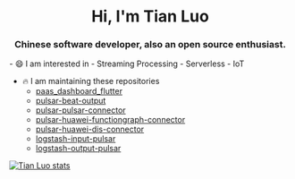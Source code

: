 <h1 style="text-align: center">Hi, I'm Tian Luo</h1>
<h3 font-size="20" style="text-align: center">Chinese software developer, also an open source enthusiast.</h3>
- 😄 I am interested in
  - Streaming Processing
  - Serverless
  - IoT

- 🔥 I am maintaining these repositories
  - [paas_dashboard_flutter](https://github.com/paashzj/paas_dashboard_flutter)
  - [pulsar-beat-output](https://github.com/streamnative/pulsar-beat-output)
  - [pulsar-pulsar-connector](https://github.com/streamnative/pulsar-io-pulsar-connector)
  - [pulsar-huawei-functiongraph-connector](https://github.com/streamnative/pulsar-io-huawei-function-graph-connector)
  - [pulsar-huawei-dis-connector](https://github.com/streamnative/pulsar-io-huawei-dis)
  - [logstash-input-pulsar](https://github.com/streamnative/logstash-input-pulsar)
  - [logstash-output-pulsar](https://github.com/streamnative/logstash-output-pulsar)

[![Tian Luo stats](https://github-readme-stats.vercel.app/api?username=fu-turer&include_all_commits=true&count_private=true&theme=cobalt)](https://github.com/fu-turer)
